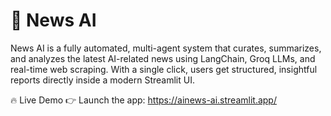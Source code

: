 # 🤖 News AI

News AI is a fully automated, multi-agent system that curates, summarizes, and analyzes the latest AI-related news using LangChain, Groq LLMs, and real-time web scraping. With a single click, users get structured, insightful reports directly inside a modern Streamlit UI.

🔥 Live Demo
👉 Launch the app: https://ainews-ai.streamlit.app/



